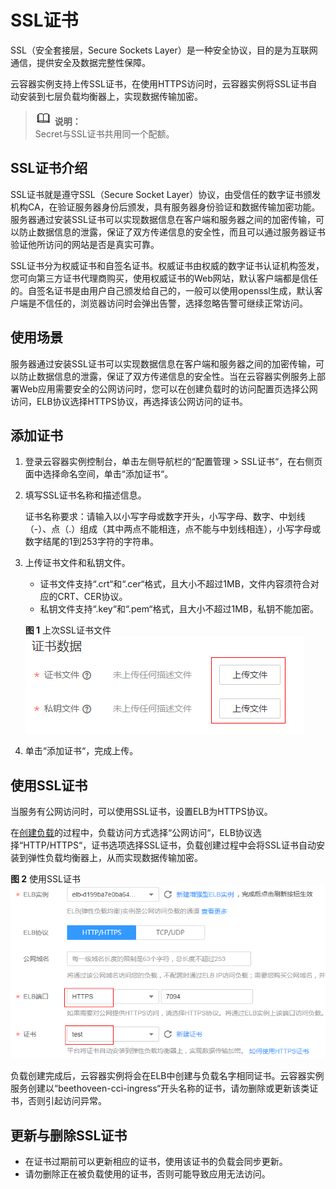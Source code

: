 # SSL证书<a name="cci_01_0043"></a>

SSL（安全套接层，Secure Sockets Layer）是一种安全协议，目的是为互联网通信，提供安全及数据完整性保障。

云容器实例支持上传SSL证书，在使用HTTPS访问时，云容器实例将SSL证书自动安装到七层负载均衡器上，实现数据传输加密。

>![](public_sys-resources/icon-note.gif) **说明：**   
>Secret与SSL证书共用同一个配额。  

## SSL证书介绍<a name="section1769917209386"></a>

SSL证书就是遵守SSL（Secure Socket Layer）协议，由受信任的数字证书颁发机构CA，在验证服务器身份后颁发，具有服务器身份验证和数据传输加密功能。服务器通过安装SSL证书可以实现数据信息在客户端和服务器之间的加密传输，可以防止数据信息的泄露，保证了双方传递信息的安全性，而且可以通过服务器证书验证他所访问的网站是否是真实可靠。

SSL证书分为权威证书和自签名证书。权威证书由权威的数字证书认证机构签发，您可向第三方证书代理商购买，使用权威证书的Web网站，默认客户端都是信任的。自签名证书是由用户自己颁发给自己的，一般可以使用openssl生成，默认客户端是不信任的，浏览器访问时会弹出告警，选择忽略告警可继续正常访问。

## 使用场景<a name="section149917544515"></a>

服务器通过安装SSL证书可以实现数据信息在客户端和服务器之间的加密传输，可以防止数据信息的泄露，保证了双方传递信息的安全性。当在云容器实例服务上部署Web应用需要安全的公网访问时，您可以在创建负载时的访问配置页选择公网访问，ELB协议选择HTTPS协议，再选择该公网访问的证书。

## 添加证书<a name="section150011611011"></a>

1.  登录云容器实例控制台，单击左侧导航栏的“配置管理 \> SSL证书“，在右侧页面中选择命名空间，单击“添加证书“。
2.  填写SSL证书名称和描述信息。

    证书名称要求：请输入以小写字母或数字开头，小写字母、数字、中划线（-）、点（.）组成（其中两点不能相连，点不能与中划线相连），小写字母或数字结尾的1到253字符的字符串。

3.  上传证书文件和私钥文件。

    -   证书文件支持“.crt“和“.cer“格式，且大小不超过1MB，文件内容须符合对应的CRT、CER协议。
    -   私钥文件支持“.key“和“.pem“格式，且大小不超过1MB，私钥不能加密。

    **图 1**  上次SSL证书文件<a name="fig208641348347"></a>  
    ![](figures/上次SSL证书文件.png "上次SSL证书文件")

4.  单击“添加证书“，完成上传。

## 使用SSL证书<a name="section711916338257"></a>

当服务有公网访问时，可以使用SSL证书，设置ELB为HTTPS协议。

在[创建负载](无状态工作负载.md)的过程中，负载访问方式选择“公网访问“，ELB协议选择“HTTP/HTTPS“，证书选项选择SSL证书，负载创建过程中会将SSL证书自动安装到弹性负载均衡器上，从而实现数据传输加密。

**图 2**  使用SSL证书<a name="fig119141852183418"></a>  
![](figures/使用SSL证书.png "使用SSL证书")

负载创建完成后，云容器实例将会在ELB中创建与负载名字相同证书。云容器实例服务创建以“beethoveen-cci-ingress“开头名称的证书，请勿删除或更新该类证书，否则引起访问异常。

## 更新与删除SSL证书<a name="section122171650155313"></a>

-   在证书过期前可以更新相应的证书，使用该证书的负载会同步更新。
-   请勿删除正在被负载使用的证书，否则可能导致应用无法访问。

